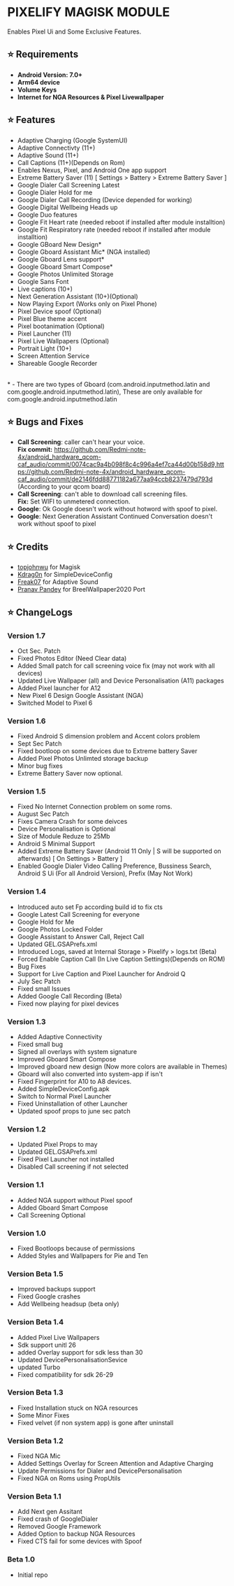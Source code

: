 # PIXELIFY MAGISK MODULE
Enables Pixel Ui and Some Exclusive Features.<br>

## ⭐ Requirements
- **Android Version: 7.0+**
- **Arm64 device**
- **Volume Keys**
- **Internet for NGA Resources & Pixel Livewallpaper**

## ⭐ Features
-   Adaptive Charging (Google SystemUI)
-   Adaptive Connectivty (11+)
-   Adaptive Sound (11+)
-   Call Captions (11+)(Depends on Rom)
-   Enables Nexus, Pixel, and Android One app support
-   Extreme Battery Saver (11) [ Settings > Battery > Extreme Battery Saver ]
-   Google Dialer Call Screening Latest
-   Google Dialer Hold for me
-   Google Dialer Call Recording (Device depended for working)
-   Google Digital Wellbeing Heads up
-   Google Duo features
-   Google Fit Heart rate (needed reboot if installed after module installtion)
-   Google Fit Respiratory rate (needed reboot if installed after module installtion)
-   Google GBoard New Design*
-   Google Gboard Assistant Mic* (NGA installed)
-   Google Gboard Lens support*
-   Google Gboard Smart Compose*
-   Google Photos Unlimited Storage
-   Google Sans Font
-   Live captions (10+)
-   Next Generation Assistant (10+)(Optional)
-   Now Playing Export (Works only on Pixel Phone)
-   Pixel Device spoof (Optional)
-   Pixel Blue theme accent
-   Pixel bootanimation (Optional)
-   Pixel Launcher (11)
-   Pixel Live Wallpapers (Optional)
-   Portrait Light (10+)
-   Screen Attention Service
-   Shareable Google Recorder 
<br>
* - There are two types of Gboard (com.android.inputmethod.latin and com.google.android.inputmethod.latin), These are only available for com.google.android.inputmethod.latin

## ⭐ Bugs and Fixes
- **Call Screening**: caller can't hear your voice.<br>
**Fix commit:** https://github.com/Redmi-note-4x/android_hardware_qcom-caf_audio/commit/0074cac9a4b098f8c4c996a4ef7ca44d00b158d9,https://github.com/Redmi-note-4x/android_hardware_qcom-caf_audio/commit/de2146fdd88771182a677aa94ccb8237479d793d (According to your qcom board)
- **Call Screening**: can't able to download call screening files.<br>
**Fix:** Set WIFI to unmetered connection. <br>
- **Google**: Ok Google doesn't work without hotword with spoof to pixel.<br>
- **Google**: Next Generation Assistant Continued Conversation doesn't work without spoof to pixel<br>

## ⭐ Credits
- [topjohnwu](https://github.com/topjohnwu) for Magisk
- [Kdrag0n](https://github.com/kdrag0n) for SimpleDeviceConfig
- [Freak07](https://forum.xda-developers.com/m/freak07.3428502/) for Adaptive Sound
- [Pranav Pandey](https://forum.xda-developers.com/m/pranav-pandey.3962236/) for BreelWallpaper2020 Port

## ⭐ ChangeLogs
### Version 1.7
- Oct Sec. Patch
- Fixed Photos Editor (Need Clear data)
- Added Small patch for call screening voice fix (may not work with all devices)
- Updated Live Wallpaper (all) and Device Personalisation (A11) packages
- Added Pixel launcher for A12
- New Pixel 6 Design Google Assistant (NGA)
- Switched Model to Pixel 6

### Version 1.6
- Fixed Android S dimension problem and Accent colors problem
- Sept Sec Patch
- Fixed bootloop on some devices due to Extreme battery Saver
- Added Pixel Photos Unlimted storage backup
- Minor bug fixes 
- Extreme Battery Saver now optional.

### Version 1.5
- Fixed No Internet Connection problem on some roms.
- August Sec Patch
- Fixes Camera Crash for some deivces
- Device Personalisation is Optional
- Size of Module Reduze to 25Mb
- Android S Minimal Support
- Added Extreme Battery Saver (Android 11 Only | S will be supported on afterwards) [ On Settings > Battery ]
- Enabled Google Dialer Video Calling Preference, Bussiness Search, Android S Ui (For all Android Version), Prefix (May Not Work)

### Version 1.4
- Introduced auto set Fp according build id to fix cts
- Google Latest Call Screening for everyone
- Google Hold for Me
- Google Photos Locked Folder
- Google Assistant to Answer Call, Reject Call 
- Updated GEL.GSAPrefs.xml
- Introduced Logs, saved at Internal Storage > Pixelify > logs.txt (Beta)
- Forced Enable Caption Call (In Live Caption Settings)(Depends on ROM)
- Bug Fixes
- Support for Live Caption and Pixel Launcher for Android Q
- July Sec Patch
- Fixed small Issues
- Added Google Call Recording (Beta)
- Fixed now playing for pixel devices

### Version 1.3
- Added Adaptive Connectivity
- Fixed small bug
- Signed all overlays with system signature
- Improved Gboard Smart Compose
- Improved gboard new design (Now more colors are available in Themes)
- Gboard will also converted into system-app if isn't
- Fixed Fingerprint for A10 to A8 devices. 
- Added SimpleDeviceConfig.apk
- Switch to Normal Pixel Launcher
- Fixed Uninstallation of other Launcher  
- Updated spoof props to june sec patch

### Version 1.2
- Updated Pixel Props to may
- Updated GEL.GSAPrefs.xml
- Fixed Pixel Launcher not installed
- Disabled Call screening if not selected

### Version 1.1
- Added NGA support without Pixel spoof
- Added Gboard Smart Compose
- Call Screening Optional

### Version 1.0
- Fixed Bootloops because of permissions
- Added Styles and Wallpapers for Pie and Ten

### Version Beta 1.5
- Improved backups support
- Fixed Google crashes
- Add Wellbeing headsup (beta only)

### Version Beta 1.4
- Added Pixel Live Wallpapers
- Sdk support unitl 26
- added Overlay support for sdk less than 30
- Updated DevicePersonalisationSevice
- updated Turbo
- Fixed compatibility for sdk 26-29

### Version Beta 1.3
- Fixed Installation stuck on NGA resources
- Some Minor Fixes
- Fixed velvet (if non system app) is gone after uninstall

### Version Beta 1.2
- Fixed NGA Mic
- Added Settings Overlay for Screen Attention and Adaptive Charging
- Update Permissions for Dialer and DevicePersonalisation
- Fixed NGA on Roms using PropUtils

### Version Beta 1.1
- Add Next gen Assitant
- Fixed crash of GoogleDialer
- Removed Google Framework
- Added Option to backup NGA Resources
- Fixed CTS fail for some devices with Spoof 

### Beta 1.0
- Initial repo

